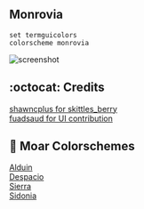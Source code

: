 Monrovia
------

```VimL
set termguicolors
colorscheme monrovia
```
![screenshot](https://cloud.githubusercontent.com/assets/11221489/24346051/a49b7e28-1287-11e7-8a5a-039fea296e9e.png)

:octocat: Credits
-----------------
[shawncplus for skittles_berry](https://github.com/shawncplus/skittles_berry)<br>
[fuadsaud for UI contribution](https://github.com/fuadsaud)

:octopus: Moar Colorschemes
-------
[Alduin](https://github.com/AlessandroYorba/Alduin)<br>
[Despacio](https://github.com/AlessandroYorba/Despacio)<br>
[Sierra](https://github.com/AlessandroYorba/Sierra)<br>
[Sidonia](https://github.com/AlessandroYorba/Sidonia)
